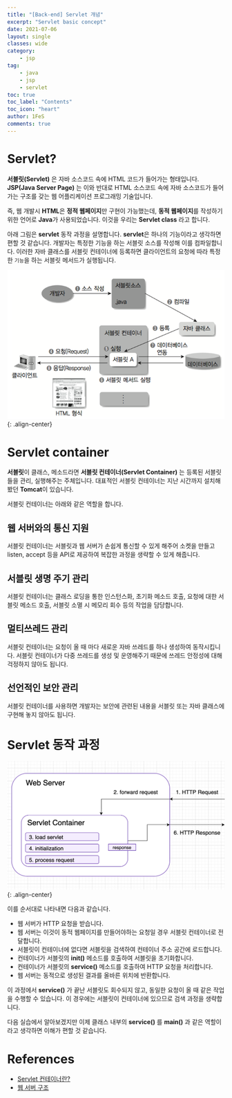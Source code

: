 ```yaml
---
title: "[Back-end] Servlet 개념"
excerpt: "Servlet basic concept"
date: 2021-07-06
layout: single
classes: wide
category:
    - jsp
tag:
    - java
    - jsp
    - servlet
toc: true
toc_label: "Contents"
toc_icon: "heart"
author: 1FeS
comments: true
---
```


# Servlet?

**서블릿(Servlet)** 은 자바 소스코드 속에 HTML 코드가 들어가는 형태입니다. **JSP(Java Server Page)** 는 이와 반대로 HTML 소스코드 속에 자바 소스코드가 들어가는 구조를 갖는 웹 어플리케이션 프로그래밍 기술입니다.

즉, 웹 개발시 **HTML**은 **정적 웹페이지**만 구현이 가능했는데, **동적 웹페이지**를 작성하기 위한 언어로 **Java**가 사용되었습니다. 이것을 우리는 **Servlet class** 라고 합니다.

아래 그림은 **servlet** 동작 과정을 설명합니다. **servlet**은 하나의 기능이라고 생각하면 편할 것 같습니다. 개발자는 특정한 기능을 하는 서블릿 소스를 작성해 이를 컴파일합니다. 이러한 자바 클래스를 서블릿 컨테이너에 등록하면 클라이언트의 요청에 따라 특정한 `기능`을 하는 서블릿 메서드가 실행됩니다.

![servlet](/_img/2021-07-06/servlet_process.jpg){: .align-center}

# Servlet container

**서블릿**이 클래스, 메소드라면 **서블릿 컨테이너(Servlet Container)** 는 등록된 서블릿들을 관리, 실행해주는 주체입니다. 대표적인 서블릿 컨테이너는 지난 시간까지 설치해봤던 **Tomcat**이 있습니다. 

서블릿 컨테이너는 아래와 같은 역할을 합니다.

## 웹 서버와의 통신 지원
서블릿 컨테이너는 서블릿과 웹 서버가 손쉽게 통신할 수 있게 해주어 소켓을 만들고 listen, accept 등을 API로 제공하여 복잡한 과정을 생략할 수 있게 해줍니다.

## 서블릿 생명 주기 관리
서블릿 컨테이너는 클래스 로딩을 통한 인스턴스화, 초기화 메소드 호출, 요청에 대한 서블릿 메소드 호출, 서블릿 소멸 시 메모리 회수 등의 작업을 담당합니다.

## 멀티쓰레드 관리
서블릿 컨테이너는 요청이 올 때 마다 새로운 자바 쓰레드를 하나 생성하여 동작시킵니다. 서블릿 컨테이너가 다중 쓰레드를 생성 및 운영해주기 때문에 쓰레드 안정성에 대해 걱정하지 않아도 됩니다.

## 선언적인 보안 관리
서블릿 컨테이너를 사용하면 개발자는 보안에 관련된 내용을 서블릿 또는 자바 클래스에 구현해 놓지 않아도 됩니다.

# Servlet 동작 과정

![servlet](/_img/2021-07-06/servlet_process2.jpg){: .align-center}

이를 순서대로 나타내면 다음과 같습니다.

- 웹 서버가 HTTP 요청을 받습니다.
- 웹 서버는 이것이 동적 웹페이지를 만들어야하는 요청일 경우 서블릿 컨테이너로 전달합니다.
- 서블릿이 컨테이너에 없다면 서블릿을 검색하여 컨테이너 주소 공간에 로드합니다.
- 컨테이너가 서블릿의 **init()** 메소드를 호출하여 서블릿을 초기화합니다.
- 컨테이너가 서블릿의 **service()** 메소드를 호출하여 HTTP 요청을 처리합니다.
- 웹 서버는 동적으로 생성된 결과를 올바른 위치에 반환합니다.

이 과정에서 **service()** 가 끝난 서블릿도 회수되지 않고, 동일한 요청이 올 때 같은 작업을 수행할 수 있습니다. 이 경우에는 서블릿이 컨테이너에 있으므로 검색 과정을 생략합니다. 

다음 실습에서 알아보겠지만 이제 클래스 내부의 **service()** 를 **main()** 과 같은 역할이라고 생각하면 이해가 편할 것 같습니다.

# References
- [Servlet 컨테이너란?](https://velog.io/@han_been/%EC%84%9C%EB%B8%94%EB%A6%BF-%EC%BB%A8%ED%85%8C%EC%9D%B4%EB%84%88Servlet-Container-%EB%9E%80)
- [웹 서버 구조](https://velog.io/@ikswary/%EC%9B%B9%EC%84%9C%EB%B2%84-%EA%B5%AC%EC%A1%B0)
